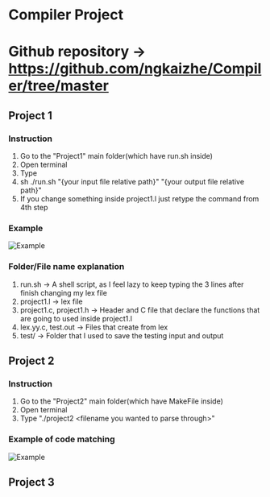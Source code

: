 ﻿# Compiler Project
# Github repository -> https://github.com/ngkaizhe/Compiler/tree/master 
## Project 1
### Instruction
1. Go to the "Project1" main folder(which have run.sh inside)
2. Open terminal
3. Type 
4. sh ./run.sh "{your input file relative path}" "{your output file relative path}"
5.  If you change something inside project1.l just retype the command from 4th step

### Example
![Example](https://i.imgur.com/NCGZCOd.png)

### Folder/File name explanation
1. run.sh -> A shell script, as I feel lazy to keep typing the 3 lines after finish changing my lex file
2. project1.l -> lex file
3. project1.c, project1.h -> Header and C file that declare the functions that are going to used inside project1.l
4. lex.yy.c, test.out -> Files that create from lex
5. test/ -> Folder that I used to save the testing input and output

## Project 2
### Instruction
1. Go to the "Project2" main folder(which have MakeFile inside)
2. Open terminal
3. Type "./project2 \<filename you wanted to parse through\>"

### Example of code matching
![Example](https://i.imgur.com/m8aEUs4.png)

## Project 3
